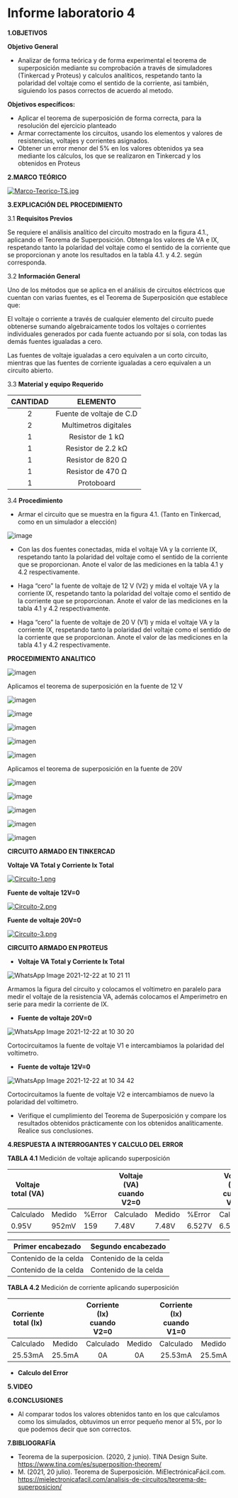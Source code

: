 # Informe laboratorio 4
 
 **1.OBJETIVOS**

**Objetivo General**

- Analizar de forma teórica y de forma experimental el teorema de superposición mediante su comprobación a través de simuladores (Tinkercad y Proteus) y calculos analíticos, respetando tanto la polaridad del voltaje como el sentido de la corriente, asi también, siguiendo los pasos correctos de acuerdo al metodo.

**Objetivos específicos:**

-	Aplicar el teorema de superposición de forma correcta, para la resolución del ejercicio planteado 
-	Armar correctamente los circuitos, usando los elementos y valores de resistencias, voltajes y corrientes asignados.
-	Obtener un error menor del 5% en los valores obtenidos ya sea mediante los cálculos, los que se realizaron en Tinkercad y los obtenidos en Proteus


**2.MARCO TEÓRICO**

[![Marco-Teorico-TS.jpg](https://i.postimg.cc/htjy2hpN/Marco-Teorico-TS.jpg)](https://postimg.cc/BXrB6ZWC)


**3.EXPLICACIÓN DEL PROCEDIMIENTO**

3.1 **Requisitos Previos**

Se requiere el análisis analítico del circuito mostrado en la figura 4.1., aplicando el
Teorema de Superposición. Obtenga los valores de VA e IX, respetando tanto la polaridad
del voltaje como el sentido de la corriente que se proporcionan y anote los resultados en
la tabla 4.1. y 4.2. según corresponda.

3.2 **Información General**

Uno de los métodos que se aplica en el análisis de circuitos eléctricos que cuentan
con varias fuentes, es el Teorema de Superposición que establece que:

El voltaje o corriente a través de cualquier elemento del circuito puede obtenerse
sumando algebraicamente todos los voltajes o corrientes individuales generados por
cada fuente actuando por sí sola, con todas las demás fuentes igualadas a cero.

Las fuentes de voltaje igualadas a cero equivalen a un corto circuito, mientras que
las fuentes de corriente igualadas a cero equivalen a un circuito abierto.

 3.3 **Material y equipo Requerido**

|**CANTIDAD**| **ELEMENTO**|
|:---: | :---: |
| 2 | Fuente de voltaje de C.D |
| 2 | Multimetros digitales |
| 1 | Resistor de 1 kΩ |
| 1 | Resistor de 2.2 kΩ |
| 1 | Resistor de 820 Ω |
| 1 | Resistor de 470 Ω |
| 1 | Protoboard |

3.4 **Procedimiento**

- Armar el circuito que se muestra en la figura 4.1. (Tanto en Tinkercad, como en un simulador a elección)

![image](https://user-images.githubusercontent.com/93739242/147124564-48757c6c-10bc-4bb7-96dc-b0336fef2fe3.png)

- Con las dos fuentes conectadas, mida el voltaje VA y la corriente IX, respetando
tanto la polaridad del voltaje como el sentido de la corriente que se proporcionan. Anote
el valor de las mediciones en la tabla 4.1 y 4.2 respectivamente.

- Haga “cero” la fuente de voltaje de 12 V (V2) y mida el voltaje VA y la corriente
IX, respetando tanto la polaridad del voltaje como el sentido de la corriente que se
proporcionan. Anote el valor de las mediciones en la tabla 4.1 y 4.2 respectivamente.

- Haga “cero” la fuente de voltaje de 20 V (V1) y mida el voltaje VA y la corriente
IX, respetando tanto la polaridad del voltaje como el sentido de la corriente que se
proporcionan. Anote el valor de las mediciones en la tabla 4.1 y 4.2 respectivamente.

**PROCEDIMIENTO ANALITICO**

![imagen](https://user-images.githubusercontent.com/93798427/147125470-a0cc1455-63a8-418f-9476-5a2d464786b6.png)
 
Aplicamos el teorema de superposición en la fuente de 12 V 

![imagen](https://user-images.githubusercontent.com/93798427/147128882-ad6342f0-551d-4111-8e25-f9e74540af2b.png)

![image](https://user-images.githubusercontent.com/93739242/147175224-f896987b-99ad-498f-87cc-88423a9290f9.png)

![imagen](https://user-images.githubusercontent.com/93798427/147128958-c007c68b-7d3e-47d7-8605-f2402eba6153.png)

![imagen](https://user-images.githubusercontent.com/93798427/147136830-c7ccfb3b-3e0e-4667-ba62-57d7554e9049.png)

![imagen](https://user-images.githubusercontent.com/93798427/147129041-9a9f7460-8a6a-43a1-9757-f8dae1d0247d.png)

Aplicamos el teorema de superposición en la fuente de 20V 

![imagen](https://user-images.githubusercontent.com/93798427/147170862-7746e588-7cc5-4fed-9c4f-76743cae4179.png)

![image](https://user-images.githubusercontent.com/93739242/147175363-f99cecab-6738-44ca-8ba0-7ca28d1c8659.png)

![imagen](https://user-images.githubusercontent.com/93798427/147171224-761b91ac-f049-4885-bb8f-532b01d34fc4.png)

![imagen](https://user-images.githubusercontent.com/93798427/147171237-faa5444b-8b88-44a7-ac28-a6689600db3e.png)

![imagen](https://user-images.githubusercontent.com/93798427/147171260-6cf04c6a-1248-4258-a8a4-ff0682ed1083.png)





**CIRCUITO ARMADO EN TINKERCAD**

**Voltaje VA Total y Corriente Ix Total**


[![Circuito-1.png](https://i.postimg.cc/59XLTPbx/Circuito-1.png)](https://postimg.cc/hhqX71Xw)


**Fuente de voltaje 12V=0**

[![Circuito-2.png](https://i.postimg.cc/v8nD5CG6/Circuito-2.png)](https://postimg.cc/z3JJrtbJ)


**Fuente de voltaje 20V=0**

[![Circuito-3.png](https://i.postimg.cc/13mthtwp/Circuito-3.png)](https://postimg.cc/9rkVycxM)


**CIRCUITO ARMADO EN PROTEUS**

- **Voltaje VA Total y Corriente Ix Total**

![WhatsApp Image 2021-12-22 at 10 21 11](https://user-images.githubusercontent.com/93739242/147126407-4ff901db-56a4-4245-935b-1652303a2ce3.jpeg)

Armamos la figura del circuito y colocamos el voltimetro en paralelo para medir el voltaje de la resistencia VA, además colocamos el Amperimetro en serie para medir la corriente de IX.

- **Fuente de voltaje 20V=0**
 
![WhatsApp Image 2021-12-22 at 10 30 20](https://user-images.githubusercontent.com/93739242/147126435-00935614-34fe-4d5d-8f54-61a01f76bb7c.jpeg)
 
Cortocircuitamos la fuente de voltaje V1 e intercambiamos la polaridad del voltimetro.

- **Fuente de voltaje 12V=0**

![WhatsApp Image 2021-12-22 at 10 34 42](https://user-images.githubusercontent.com/93739242/147126457-06c09727-6674-4d62-8fbe-15eb2f3c7513.jpeg)

Cortocircuitamos la fuente de voltaje V2 e intercambiamos de nuevo la polaridad del voltimetro.


- Verifique el cumplimiento del Teorema de Superposición y compare los
resultados obtenidos prácticamente con los obtenidos analíticamente. Realice sus
conclusiones.



**4.RESPUESTA A INTERROGANTES Y CALCULO DEL ERROR**

**TABLA 4.1** Medición de voltaje aplicando superposición 

|**Voltaje total (VA)**|        |   | **Voltaje (VA) cuando V2=0** |          |      | **Voltaje (VA) cuando V1=0** |           |  
| ------------- | ------------- | ------------- | ------------- | ------------- | ------------- | ------------- | ------------- |
| Calculado | Medido | %Error | Calculado |   Medido  | %Error | Calculado |   Medido  |%Error|  
|  0.95V | 952mV   | 159 | 7.48V |  7.48V  |  6.527V |   6.53V  | 
  

  
| Primer encabezado | Segundo encabezado |
| ------------- | ------------- |
| Contenido de la celda  | Contenido de la celda  |
| Contenido de la celda  | Contenido de la celda  |


**TABLA 4.2** Medición de corriente aplicando superposición 

|**Corriente total (Ix)**|           | **Corriente (Ix) cuando V2=0** |            | **Corriente (Ix) cuando V1=0** |           |
|        :--:            |   :---:   |            :---:               |   :---:    |            :---:               |   :---:   |
|        Calculado       |   Medido  |          Calculado             |   Medido   |            Calculado           |   Medido  |  
|    25.53mA           |  25.5mA  |              0A           |   0A   |   25.53mA                   | 25.5mA  | 

- **Calculo del Error**








**5.VIDEO**





**6.CONCLUSIONES**

-	Al comparar todos los valores obtenidos tanto en los que calculamos como los simulados, obtuvimos un error pequeño menor al 5%, por lo que podemos decir que son correctos. 




**7.BIBLIOGRAFÍA**

- Teorema de la superposicion. (2020, 2 junio). TINA Design Suite. https://www.tina.com/es/superposition-theorem/
- M. (2021, 20 julio). Teorema de Superposición. MiElectrónicaFácil.com. https://mielectronicafacil.com/analisis-de-circuitos/teorema-de-superposicion/

